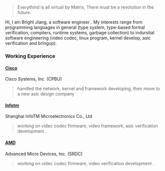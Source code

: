 > Everythind is all virtual by Matrix, There must be a revolution in the future. 


Hi, I am Bright Jiang, a  software engineer . My interests range from programming languages in general (type system, type-based formal verification, compilers, runtime systems, garbage collection) to indurstial software engineering (video codec, linux program, kernel develop, asic verification and bringup). 

### Working Experience

#### [Cisco](https://www.cisco.com/)
Cisco Systems, Inc. (CPBU)
> handled the network, kernel and framework developing,  then move to a new asic design company

#### [Infotm](http://www.infotm.com)
Shanghai InfoTM Microelectronics Co., Ltd
> working on videc codec firmware, video framework, asic verification development .

#### [AMD](https://www.amd.com)
Advanced Micro Devices, Inc. (SRDC)
> working on videc codec firmware, video verification development .







